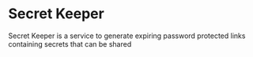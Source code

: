 # Secret Keeper
Secret Keeper is a service to generate expiring password protected links containing secrets that can be shared
